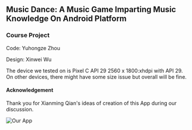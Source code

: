 ## Music Dance: A Music Game Imparting Music Knowledge On Android Platform

### Course Project

Code: Yuhongze Zhou

Design: Xinwei Wu

The device we tested on is Pixel C API 29 2560 x 1800:xhdpi with API 29. On other devices, there might have some size issue but overall will be fine.

#### Acknowledgement
Thank you for Xianming Qian's ideas of creation of this App during our discussion.

![Our App](show.png)

